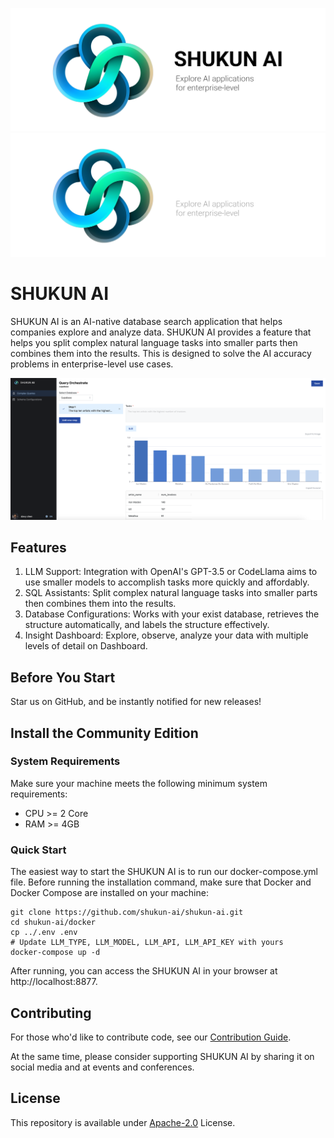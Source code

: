<p align="center">
    <img src="https://raw.githubusercontent.com/shukun-ai/vi/master/banner-white.png#gh-light-mode-only">
    <img src="https://raw.githubusercontent.com/shukun-ai/vi/master/banner-black.png#gh-dark-mode-only">
</p>

# SHUKUN AI

SHUKUN AI is an AI-native database search application that helps companies explore and analyze data. SHUKUN AI provides a feature that helps you split complex natural language tasks into smaller parts then combines them into the results. This is designed to solve the AI accuracy problems in enterprise-level use cases.

![query-steps](https://raw.githubusercontent.com/shukun-ai/vi/master/v0.1.0-screenshoot-1.png)

## Features

1. LLM Support: Integration with OpenAI's GPT-3.5 or CodeLlama aims to use smaller models to accomplish tasks more quickly and affordably.
2. SQL Assistants: Split complex natural language tasks into smaller parts then combines them into the results.
3. Database Configurations: Works with your exist database, retrieves the structure automatically, and labels the structure effectively.
4. Insight Dashboard: Explore, observe, analyze your data with multiple levels of detail on Dashboard.

## Before You Start

Star us on GitHub, and be instantly notified for new releases!

## Install the Community Edition

### System Requirements

Make sure your machine meets the following minimum system requirements:

* CPU >= 2 Core
* RAM >= 4GB

### Quick Start

The easiest way to start the SHUKUN AI is to run our docker-compose.yml file. Before running the installation command, make sure that Docker and Docker Compose are installed on your machine:

```
git clone https://github.com/shukun-ai/shukun-ai.git
cd shukun-ai/docker
cp ../.env .env
# Update LLM_TYPE, LLM_MODEL, LLM_API, LLM_API_KEY with yours
docker-compose up -d
```

After running, you can access the SHUKUN AI in your browser at http://localhost:8877.

## Contributing

For those who'd like to contribute code, see our [Contribution Guide](./CONTRIBUTING.md).

At the same time, please consider supporting SHUKUN AI by sharing it on social media and at events and conferences.

## License

This repository is available under [Apache-2.0](./LICENSE) License.
